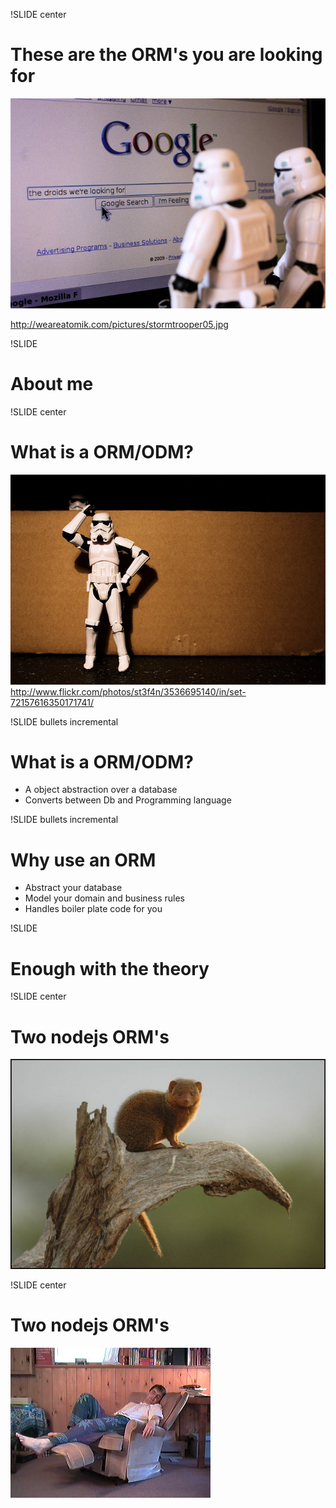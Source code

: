 !SLIDE center
# These are the ORM's you are looking for
![stormtrooper](stormtrooper.jpg)

http://weareatomik.com/pictures/stormtrooper05.jpg

!SLIDE
# About me

!SLIDE center
# What is a ORM/ODM?
![hiding](hiding.jpg)
http://www.flickr.com/photos/st3f4n/3536695140/in/set-72157616350171741/

!SLIDE bullets incremental

# What is a ORM/ODM?
* A object abstraction over a database
* Converts between Db and Programming language

!SLIDE bullets incremental
# Why use an ORM

* Abstract your database
* Model your domain and business rules
* Handles boiler plate code for you

!SLIDE 
# Enough with the theory

!SLIDE center
# Two nodejs ORM's
![mongoose](mongoose.jpg)

!SLIDE center
# Two nodejs ORM's
![lazyboy](lazyboy.jpg)





